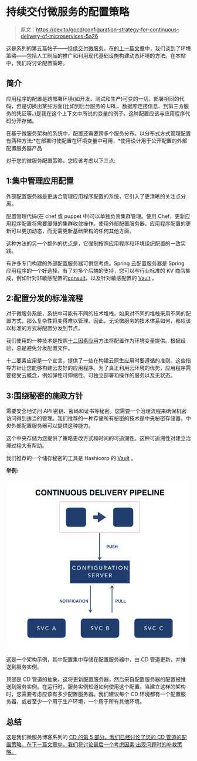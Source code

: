# 持续交付微服务的配置策略

> 原文：<https://dev.to/gocd/configuration-strategy-for-continuous-delivery-of-microservices-5a26>

这是系列的第五篇帖子——[持续交付微服务](https://www.gocd.org/tags/cd-for-microservices.html)。在[的上一篇文章](https://www.gocd.org/2018/06/12/cd-microservices-environment-strategy/)中，我们谈到了环境策略——包括人工制品的推广和利用现代基础设施构建动态环境的方法。在本帖中，我们将讨论配置策略。

## 简介

应用程序的配置是跨部署环境(如开发、测试和生产)可变的一切。部署相同的代码，但是切换出某些方面(比如到后台服务的 URL、数据库连接信息、到第三方服务的凭证等。)是我在这个上下文中所说的变量的例子。这种配置应该与应用程序代码分开存储。

在基于微服务架构的系统中，配置还需要跨多个服务分布。以分布式方式管理配置有两种方法:*在部署时使配置在环境变量中可用，*使用设计用于公开配置的外部配置服务器产品

对于您的微服务配置策略，您应该考虑以下三点:

## 1:集中管理应用配置

外部配置服务器是更适合管理应用程序配置的系统，它引入了更清晰的关注点分离。

配置管理代码(在 chef 或 puppet 中)可以单独负责集群管理。使用 Chef，更新应用程序配置将需要缓慢的集群收敛操作。使用外部配置服务器，应用程序配置的更新可以更加动态，而无需更新基础架构的任何其他方面。

这种方法的另一个额外的优点是，它强制按照应用程序和环境组织配置的一致实践。

有许多专门构建的外部配置服务器可供您考虑。Spring 云配置服务器是 Spring 应用程序的一个好选择。有了对多个后端的支持，您可以与行业标准的 KV 商店集成，例如针对非敏感配置的[consult](https://www.consul.io)，以及针对敏感配置的 [Vault](https://www.vaultproject.io/) 。

## 2:配置分发的标准流程

对于微服务系统，系统中可能有不同的技术堆栈。如果对不同的堆栈采用不同的配置方式，那么复杂性将变得难以管理。因此，无论微服务的技术体系如何，都应该以标准的方式将配置分发到节点。

我们使用的一种技术是按照[十二因素应用](https://12factor.net/)方法将配置作为环境变量提供。根据经验，总是避免分发配置文件。

十二要素应用是一个宣言，提供了一些在构建云原生应用时要遵循的准则。这些指导方针让您能够构建云友好的应用程序。为了真正利用云环境的优势，应用程序需要接受云概念，例如弹性可伸缩性、可独立部署和操作的服务以及无状态。

## 3:围绕秘密的施政方针

需要安全地访问 API 密钥、密码和证书等秘密。您需要一个治理流程来确保机密访问得到适当的管理。我们推荐的一种存储所有秘密的技术是中央秘密存储器。中央外部配置服务器可以提供这种能力。

这个中央存储为您提供了策略更改方式和时间的可追溯性。这种可追溯性对建立治理过程大有帮助。

我们推荐的一个储存秘密的工具是 Hashicorp 的 [Vault](https://www.vaultproject.io/) 。

**举例:**

[![Managing Configuration](img/620830857eea40a4bd61e13980123f28.png)](https://res.cloudinary.com/practicaldev/image/fetch/s--Bj6o1rvl--/c_limit%2Cf_auto%2Cfl_progressive%2Cq_auto%2Cw_880/https://cl.ly/038cd11a56ea/download/Image%25202019-05-31%2520at%252010.27.20%2520AM.png)

这是一个架构示例，其中配置集中存储在配置服务器中，由 CD 管道更新，并推送到服务实例。

顶部是 CD 管道的抽象。这将更新配置服务器，然后来自配置服务器的配置被推送到服务实例。在运行时，服务实例知道如何使用这个配置。当建立这样的架构时，您需要考虑应该有多少配置服务器。我们建议每个 CD 环境都有一个配置服务器，或者至少一个用于生产环境，一个用于所有其他环境。

## 总结

这是我们微服务博客系列的 [CD 的第 5 部分。我们已经讨论了您的 CD 管道的配置策略。在下一篇文章中，我们将讨论最后一个考虑因素:出现问题时的补救策略。](https://www.gocd.org/tags/cd-for-microservices.html)
